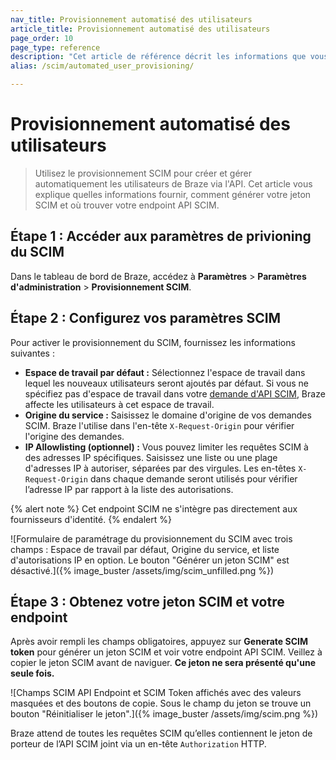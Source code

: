 ```yaml
---
nav_title: Provisionnement automatisé des utilisateurs
article_title: Provisionnement automatisé des utilisateurs
page_order: 10
page_type: reference
description: "Cet article de référence décrit les informations que vous devez fournir pour le provisionnement automatisé des utilisateurs et explique comment et où utiliser le jeton SCIM (System for Cross-domain Identity Management) que vous avez généré."
alias: /scim/automated_user_provisioning/

---
```


# Provisionnement automatisé des utilisateurs

> Utilisez le provisionnement SCIM pour créer et gérer automatiquement les utilisateurs de Braze via l'API. Cet article vous explique quelles informations fournir, comment générer votre jeton SCIM et où trouver votre endpoint API SCIM.

## Étape 1 : Accéder aux paramètres de privioning du SCIM

Dans le tableau de bord de Braze, accédez à **Paramètres** > **Paramètres d'administration** > **Provisionnement SCIM**.

## Étape 2 : Configurez vos paramètres SCIM

Pour activer le provisionnement du SCIM, fournissez les informations suivantes :

- **Espace de travail par défaut :** Sélectionnez l'espace de travail dans lequel les nouveaux utilisateurs seront ajoutés par défaut. Si vous ne spécifiez pas d'espace de travail dans votre [demande d'API SCIM]({{site.baseurl}}/post_create_user_account/), Braze affecte les utilisateurs à cet espace de travail.
- **Origine du service :** Saisissez le domaine d'origine de vos demandes SCIM. Braze l'utilise dans l'en-tête `X-Request-Origin` pour vérifier l'origine des demandes.
- **IP Allowlisting (optionnel) :** Vous pouvez limiter les requêtes SCIM à des adresses IP spécifiques.
Saisissez une liste ou une plage d'adresses IP à autoriser, séparées par des virgules. Les en-têtes `X-Request-Origin` dans chaque demande seront utilisés pour vérifier l’adresse IP par rapport à la liste des autorisations.

{% alert note %}
Cet endpoint SCIM ne s'intègre pas directement aux fournisseurs d'identité.
{% endalert %}

![Formulaire de paramétrage du provisionnement du SCIM avec trois champs : Espace de travail par défaut, Origine du service, et liste d'autorisations IP en option. Le bouton "Générer un jeton SCIM" est désactivé.]({% image_buster /assets/img/scim_unfilled.png %})

## Étape 3 : Obtenez votre jeton SCIM et votre endpoint

Après avoir rempli les champs obligatoires, appuyez sur **Generate SCIM token** pour générer un jeton SCIM et voir votre endpoint API SCIM. Veillez à copier le jeton SCIM avant de naviguer. **Ce jeton ne sera présenté qu'une seule fois.** 

![Champs SCIM API Endpoint et SCIM Token affichés avec des valeurs masquées et des boutons de copie. Sous le champ du jeton se trouve un bouton "Réinitialiser le jeton".]({% image_buster /assets/img/scim.png %})

Braze attend de toutes les requêtes SCIM qu’elles contiennent le jeton de porteur de l’API SCIM joint via un en-tête `Authorization` HTTP.


